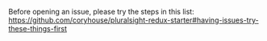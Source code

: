 Before opening an issue, please try the steps in this list:
https://github.com/coryhouse/pluralsight-redux-starter#having-issues-try-these-things-first
